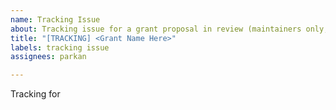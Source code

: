 ```yaml
---
name: Tracking Issue
about: Tracking issue for a grant proposal in review (maintainers only, please)
title: "[TRACKING] <Grant Name Here>"
labels: tracking issue
assignees: parkan

---
```


<!-- don't forget to tag this with the grant type + add to Grant Lifecycle project -->

Tracking for <GRANT PROPOSAL PATH IN THIS REPO>
